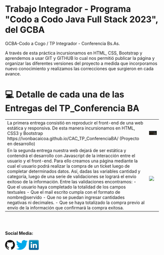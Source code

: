 # Trabajo Integrador - Programa "Codo a Codo Java Full Stack 2023", del GCBA
GCBA-Codo a Cogo / TP Integrador - Conferencia Bs.As.

A través de esta práctica incursionamos en HTML, CSS, Bootstrap y aprendemos a usar GIT y GITHUB lo cual nos permitió publicar la página y organizar las diferentes versiones del proyecto a medida que incorporamos nuevo conocimiento y realizamos las correcciones que surgieron en cada avance.

<a name="ir-arriba"></a>
# 💻 Detalle de cada una de las Entregas del TP_Conferencia BA 
<div align="center">
  <table>
    <tr>
      <td>
     La primera entrega consistió en reproducir el front-end de una web estática y responsiva. De esta manera incursionamos en HTML, CSS3 y Bootstrap  https://ivonbacaicoa.github.io/CAC_TP_ConferenciaBA/  (Proyecto en desarrollo)
      </td>
      <td>
        <img src="https://github.com/ivonbacaicoa/CAC_TP_ConferenciaBA/blob/main/assets/img/Menu_Header_Carousel_Button.webp" width="500px">
      </td>
    </tr>
     <tr>
      <td>
      En la segunda entrega nuestra web dejará de ser estática y contendrá el desarrollo con Javascript de la interacción entre el usuario y el front-end.
      Para ello creamos una página mediante la cual el usuario podrá realizar la compra de un ticket luego de completar determinados datos. Así, dadas las variables cantidad y categoría, luego de una serie de validaciones se logrará el envío exitoso de la información. Entre las validaciones encontramos:
        - Que el usuario haya completado la totalidad de los campos textuales
        - Que el mail escrito cumpla con el formato de nombre@servido
        - Que no se puedan ingresar cantidades negativas ni decimales.
        - Que se haya totalizado la compra previo al envío de la información que confirmará la compra exitosa.
      </td>
       <td>
        <img src="https://github.com/ivonbacaicoa/CAC_TP_ConferenciaBA/blob/main/assets/img/pagina_comprar_ticket.webp" width="500px">
      </td>
     </tr>
  </table>
</div>

<br>
<br>

**Social Media:**

[![GitHub](icons/github.png)](https://github.com/ivonbacaicoa)
[![Twitter](icons/twitter.png)](https://twitter.com/ivonbacaicoa)
[![LinkedIn](icons/linkedin.png)](https://www.linkedin.com/in/ivonbacaicoa/)
